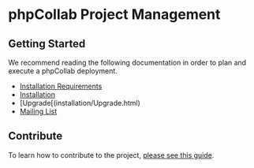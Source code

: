 # phpCollab Project Management

## Getting Started

We recommend reading the following documentation in order to plan and execute a phpCollab deployment.

<!--* [Architecture](planning/Architecture.html)-->
<!--* [Getting Started](planning/Getting-Started.html)-->
* [Installation Requirements](planning/Installation-Requirements.html)
* [Installation](installation/Installation.html)
* [Upgrade[(installation/Upgrade.html)
* [Mailing List](help/mailing-lists.html)

## Contribute

To learn how to contribute to the project, [please see this guide](/phpcollab/developer/Contributor-Guidelines.html).
